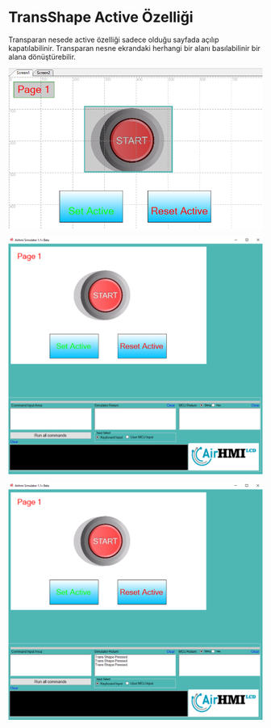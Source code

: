 # TransShape Active Özelliği

Transparan nesede active özelliği sadece olduğu sayfada açılıp kapatılabilinir. 
Transparan nesne ekrandaki herhangi bir alanı basılabilinir bir alana dönüştürebilir. 

![Açıklama Metni](3.png)

![Açıklama Metni](1.png)

![Açıklama Metni](2.png)
